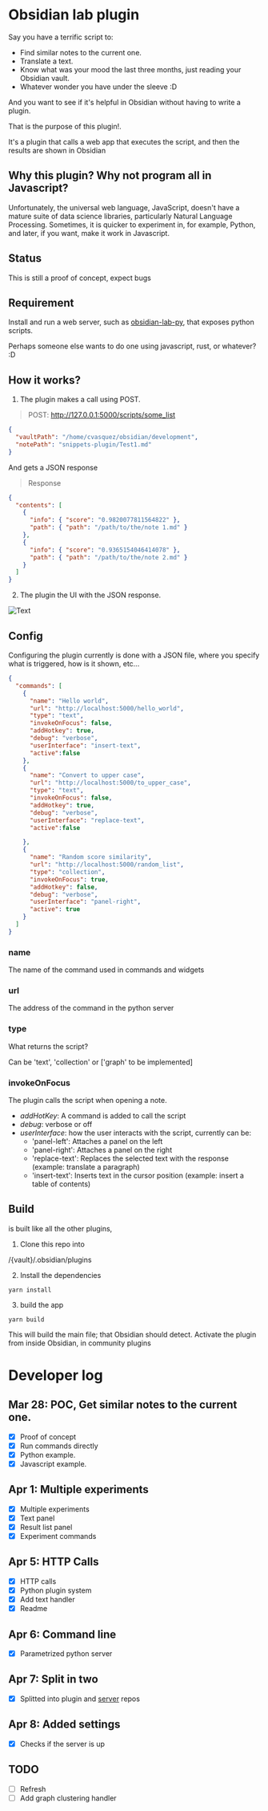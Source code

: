 # Obsidian lab plugin

Say you have a terrific script to:

- Find similar notes to the current one.
- Translate a text.
- Know what was your mood the last three months, just reading your Obsidian vault.
- Whatever wonder you have under the sleeve :D

And you want to see if it's helpful in Obsidian without having to write a plugin.

That is the purpose of this plugin!. 

It's a plugin that calls a web app that executes the script, and then the results are shown in Obsidian

## Why this plugin? Why not program all in Javascript?

Unfortunately, the universal web language, JavaScript, doesn't have a mature suite of data science libraries, particularly Natural Language Processing.
Sometimes, it is quicker to experiment in, for example, Python, and later, if you want, make it work in Javascript.

## Status

This is still a proof of concept, expect bugs

## Requirement

Install and run a web server, such as [obsidian-lab-py](https://github.com/cristianvasquez/obsidian-lab-py), that exposes python scripts.

Perhaps someone else wants to do one using javascript, rust, or whatever? :D

## How it works?

1. The plugin makes a call using POST.

> POST: http://127.0.0.1:5000/scripts/some_list

```json
{
  "vaultPath": "/home/cvasquez/obsidian/development",
  "notePath": "snippets-plugin/Test1.md"
}
```
And gets a JSON response

> Response

```json
{
  "contents": [
    {
      "info": { "score": "0.9820077811564822" },
      "path": { "path": "/path/to/the/note 1.md" }
    },
    {
      "info": { "score": "0.9365154046414078" },
      "path": { "path": "/path/to/the/note 2.md" }
    }
  ]
}
```

2. The plugin the UI with the JSON response.

![Text](./docs/example.png)

## Config

Configuring the plugin currently is done with a JSON file, where you specify what is triggered, how is it shown, etc...

```json
{
  "commands": [
    {
      "name": "Hello world",
      "url": "http://localhost:5000/hello_world",
      "type": "text",
      "invokeOnFocus": false,
      "addHotkey": true,
      "debug": "verbose",
      "userInterface": "insert-text",
      "active":false
    },
    {
      "name": "Convert to upper case",
      "url": "http://localhost:5000/to_upper_case",
      "type": "text",
      "invokeOnFocus": false,
      "addHotkey": true,
      "debug": "verbose",
      "userInterface": "replace-text",
      "active":false

    },
    {
      "name": "Random score similarity",
      "url": "http://localhost:5000/random_list",
      "type": "collection",
      "invokeOnFocus": true,
      "addHotkey": false,
      "debug": "verbose",
      "userInterface": "panel-right",
      "active": true
    }
  ]
}
```

### name

The name of the command used in commands and widgets

### url

The address of the command in the python server

### type

What returns the script?

Can be 'text', 'collection' or ['graph' to be implemented]

### invokeOnFocus

The plugin calls the script when opening a note.

- _addHotKey_: A command is added to call the script
- _debug_: verbose or off
- _userInterface_: how the user interacts with the script, currently can be:
  - 'panel-left': Attaches a panel on the left
  - 'panel-right': Attaches a panel on the right
  - 'replace-text': Replaces the selected text with the response (example: translate a paragraph)
  - 'insert-text': Inserts text in the cursor position (example: insert a table of contents)

## Build

is built like all the other plugins,

1. Clone this repo into

/{vault}/.obsidian/plugins

2. Install the dependencies

```
yarn install
```

3. build the app

```
yarn build
```

This will build the main file; that Obsidian should detect. Activate the plugin from inside Obsidian, in community plugins

# Developer log

## Mar 28: POC, Get similar notes to the current one.

- [x] Proof of concept
- [x] Run commands directly
- [x] Python example.
- [x] Javascript example.

## Apr 1: Multiple experiments

- [x] Multiple experiments
- [x] Text panel
- [x] Result list panel
- [x] Experiment commands

## Apr 5: HTTP Calls

- [x] HTTP calls
- [x] Python plugin system
- [x] Add text handler
- [x] Readme

## Apr 6: Command line

- [X] Parametrized python server

## Apr 7: Split in two

- [X] Splitted into plugin and [server](https://github.com/cristianvasquez/obsidian-lab-py) repos

## Apr 8: Added settings

- [X] Checks if the server is up

## TODO

- [ ] Refresh
- [ ] Add graph clustering handler

